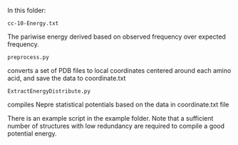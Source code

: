 In this folder:

	cc-10-Energy.txt


The pariwise energy derived based on observed frequency over expected frequency.


	preprocess.py


converts a set of PDB files to local coordinates centered around each amino acid, and save the data to coordinate.txt


	ExtractEnergyDistribute.py


compiles Nepre statistical potentials based on the data in coordinate.txt file

There is an example script in the example folder. Note that a sufficient number of structures with low redundancy are required to compile a good potential energy.


